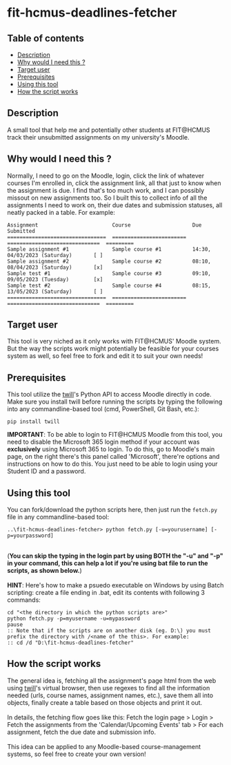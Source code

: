 # fit-hcmus-deadlines-fetcher

## Table of contents
- [Description](https://github.com/lttuem03/fit-hcmus-deadlines-fetcher#description)
- [Why would I need this ?](https://github.com/lttuem03/fit-hcmus-deadlines-fetcher#why-would-i-need-this-)
- [Target user](https://github.com/lttuem03/fit-hcmus-deadlines-fetcher#target-user)
- [Prerequisites](https://github.com/lttuem03/fit-hcmus-deadlines-fetcher#prerequisites)
- [Using this tool](https://github.com/lttuem03/fit-hcmus-deadlines-fetcher#using-this-tool)
- [How the script works](https://github.com/lttuem03/fit-hcmus-deadlines-fetcher#how-the-script-works)

## Description
A small tool that help me and potentially other students at FIT@HCMUS track their unsubmitted assignments on my university's Moodle. 

## Why would I need this ?
Normally, I need to go on the Moodle, login, click the link of whatever courses I'm enrolled in, click the assignment link, all that just to know when the assignment is due. I find that's too much work, and I can possibly missout on new assignments too. So I built this to collect info of all the assignments I need to work on, their due dates and submission statuses, all neatly packed in a table. For example:
```
Assignment                        Course                    Due                             Submitted  
================================  ========================  ==============================  =========  
Sample assignment #1              Sample course #1          14:30, 04/03/2023 (Saturday)       [ ]     
Sample assignment #2              Sample course #2          08:10, 08/04/2023 (Saturday)       [x]     
Sample test #1                    Sample course #3          09:10, 09/05/2023 (Tuesday)        [x]     
Sample test #2                    Sample course #4          08:15, 13/05/2023 (Saturday)       [ ]     
================================  ========================  ==============================  =========
```

## Target user
This tool is very niched as it only works with FIT@HCMUS' Moodle system. But the way the scripts work might potentially be feasible for your courses system as well, so feel free to fork and edit it to suit your own needs!

## Prerequisites
This tool utilize the [twill](https://github.com/twill-tools/twill "twill: a simple scripting language for web browsing")'s Python API to access Moodle directly in code.
Make sure you install twill before running the scripts by typing the following into any commandline-based tool (cmd, PowerShell, Git Bash, etc.):
```
pip install twill
```
**IMPORTANT**: To be able to login to FIT@HCMUS Moodle from this tool, you need to disable the Microsoft 365 login method if your account was **exclusively** using Microsoft 365 to login. To do this, go to Moodle's main page, on the right there's this panel called 'Microsoft', there're options and instructions on how to do this. You just need to be able to login using your Student ID and a password.

## Using this tool
You can fork/download the python scripts here, then just run the `fetch.py` file in any commandline-based tool:
```
..\fit-hcmus-deadlines-fetcher> python fetch.py [-u=yourusername] [-p=yourpassword]
```
\
(__You can skip the typing in the login part by using BOTH the "-u" and "-p" in your command, this can help a lot if you're using bat file to run the scripts, as shown below.__) \
\
**HINT**: Here's how to make a psuedo executable on Windows by using Batch scripting: create a file ending in .bat, edit its contents with following 3 commands:
```
cd "<the directory in which the python scripts are>"
python fetch.py -p=myusername -u=mypassword
pause
:: Note that if the scripts are on another disk (eg. D:\) you must prefix the directory with /<name of the this>. For example:
:: cd /d "D:\fit-hcmus-deadlines-fetcher"
```
## How the script works
The general idea is, fetching all the assignment's page html from the web using [twill](https://github.com/twill-tools/twill "twill: a simple scripting language for web browsing")'s virtual browser, then use regexes to find all the information needed (urls, course names, assignment names, etc.), save them all into objects, finally create a table based on those objects and print it out. \
\
In details, the fetching flow goes like this: Fetch the login page > Login > Fetch the assignments from the 'Calendar/Upcoming Events' tab > For each assignment, fetch the due date and submission info. \
\
This idea can be applied to any Moodle-based course-management systems, so feel free to create your own version!

